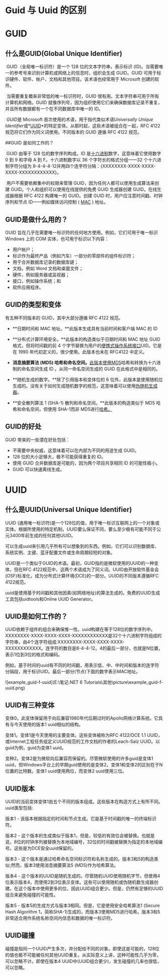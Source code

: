 # Guid 与 Uuid 的区别

# GUID

## 什么是GUID(Global Unique Identifier)

​	GUID（全局唯一标识符）是一个 128 位的文本字符串，表示标识 (ID)。当需要唯一的参考号来识别计算机或网络上的信息时，组织会生成 GUID。GUID 可用于标识硬件、软件、帐户、文档和其他项目。该术语也经常用于 Microsoft 创建的软件。

​	当需要重复概率非常低的唯一标识符时，GUID 很有用。文本字符串可用于所有计算机和网络。GUID 就像序列号，因为组织使用它们来确保数据库记录不重复，并且所有数据都有一个在不同数据库中唯一的 ID。

​	*GUID*是 Microsoft 首次使用的术语，用于指代类似术语*Universally Unique Identifier*或*[UUID](https://www.techtarget.com/searchapparchitecture/definition/UUID-Universal-Unique-Identifier)*的特定变体。从那时起，这些术语被组合在一起，RFC 4122 规范将它们作为同义词使用。不同版本的 GUID 遵循 RFC 4122 规范。

##GUID 是如何工作的？

​	GUID 由等于 128 位的数字序列构成。ID 是[十六进制](https://www.techtarget.com/whatis/definition/hexadecimal)数字，这意味着它使用数字 0 到 9 和字母 A 到 F。十六进制数字以 36 个字符长的格式分组——32 个十六进制字符分组为 8-4-4-4-12并用四个连字符分隔：{XXXXXXXX-XXXX-XXXX-XXXX-XXXXXXXXXXXX}。

​	用户不需要依赖集中的权限来管理 GUID，因为任何人都可以使用生成算法来创建 GUID。个人和组织可以使用在线提供的免费 GUID 生成器创建 GUID。在线生成器根据 RFC 4122 构建唯一的 GUID。创建 GUID 时，用户应注意时间戳、时钟序列和节点 ID——例如媒体访问控制 ( [MAC](https://www.techtarget.com/searchnetworking/definition/MAC-address) ) 地址。

## GUID是做什么用的？

GUID 旨在几乎在需要唯一标识符的任何地方使用。例如，它们可用于唯一标识 Windows 上的 COM 实体，也可用于标识以下内容：

- 用户帐户；
- 标识作为最终产品（例如汽车）一部分的零部件的组件标识符；
- 用于合并数据库记录的数据库键；
- 文档，例如 Word 文档和桌面文件；
- 硬件，例如服务器或监视器；
- 接口，例如操作系统；和
- 软件应用程序。

## GUID的类型和变体

有五种不同版本的 GUID，其中大部分遵循 RFC 4122 规范。

- **日期时间和 MAC 地址。**此版本生成具有当前时间和客户端 MAC 的 ID

- **分布式计算环境安全。**此版本的构造类似于日期时间和 MAC 地址 GUID 格式，但将时间戳的前 4 个字节替换为用户的[便携式操作系统接口](https://www.techtarget.com/whatis/definition/POSIX-Portable-Operating-System-Interface)UID。它是在 1990 年代初定义的，很少使用。此版本也未在 RFC4122 中定义。

- **消息摘要算法 (MD5) 哈希和命名空间。**[此版本使用MD5](https://www.techtarget.com/searchsecurity/definition/MD5)哈希和转换为十六进制的命名空间生成 ID 。从同一命名空间生成的 GUID 在此格式中是相同的。
- **随机生成的数字。**除了引用版本和变体位的 6 位外，此版本是使用随机位生成的。没有关于如何生成随机数字的规范，这意味着可以使用[伪随机生成器](https://www.techtarget.com/whatis/definition/pseudo-random-number-generator-PRNG)。
- **安全散列算法 1 (SHA-1) 散列和命名空间。**此版本的构造类似于 MD5 哈希和命名空间，但使用 SHA-1而非 MD5进行[哈希。](https://searchsqlserver.techtarget.com/definition/hashing)

## GUID的好处

GUID 带来的一些潜在好处包括：

- 不需要中央权威，这意味着可以在内部为不同的用途生成 GUID。
- 128 位的大小足够大，极不可能获得重复的 ID。
- 使用 GUID 合并数据库是可能的，因为两个项目共享相同 ID 的可能性极小。
- GUID 可以快速离线生成。



# UUID

## 什么是UUID(Universal Unique Identifier)

UUID (通用唯一标识符)是一个128位的值，用于唯一标识互联网上的一个对象或实体。根据所使用的特定机制，UUID要么保证不同，要么至少极有可能不同于公元3400年前生成的任何其他UUID。

可以生成uuid来引用几乎所有可以想象到的东西。例如，它们可以识别数据库、系统实例、主键、蓝牙配置文件或生命周期较短的对象。

UUID是一个类似于GUID的术语。最初，GUID指的是微软使用的UUID的一种变体，但在RFC 4122规范中，这两个术语成为了同义词。UUID由开放软件基金会(OSF)标准化，成为分布式计算环境(DCE)的一部分。UUID的不同版本遵循RFC 4122规范。

uuid是使用基于时间戳和其他因素(如网络地址)的算法生成的。免费的UUID生成工具包括uidtools和Online UUID Generator。

## UUID是如何工作的？

UUID依赖于组件的组合来确保惟一性。uuid构建在等于128位的数字序列中。XXXXXXXX-XXXX-XXXX-XXXX-XXXXXXXXXXXX是32个十六进制字符组成的字符串，由4个连字符组成:XXXXXXXX-XXXX-XXXX-XXXX-XXXXXXXXXXXX。连字符的数目是8-4-4-12。4的最后一部分，也就是N位置，表示1位到3位的格式和编码。

例如，基于时间的uuid有不同的时间戳，用表示低、中、中时间和版本的连字符分隔段，用于标识UID。最后一部分(节点)下面的数字表示MAC地址。

![example_guid-f-uuid](E:\笔记\.NET 6 Tutorials\其他\picture\example_guid-f-uuid.png)

## UUID有三种变体

变体0。此变体保留用于向后兼容1980年代后期过时的Apollo网络计算系统。它具有与今天使用的版本1 uuid相似的结构。

变体1。变体1是今天使用的主要变体。这些变体被称为RFC 4122/DCE 1.1 UUID，或Internet工程任务组定义UUID规范的工作文档的作者的Leach-Salz UUID。以guid为例，guid为变体1 uuid。

变种2。变体2是为微软向后兼容而保留的。尽管微软使用的许多guid是变体1 uuid，但Windows平台上的早期guid使用的是变体2。变体1和变体2的区别在于N位置的比特数。变体1 uuid使用两位，而变体2 uuid使用三位。

## UUID版本

UUID的当前变体变体1由五个不同的版本组成。这些版本在构造方式上有所不同。uuid类型包括:

版本1 - 该版本根据指定的时间和节点生成。它是基于时间戳的唯一的终端标识符。

版本2 - 这个版本的生成类似于版本1，但是，较低的有效位会被替换。也就是说，8位的时钟序列被替换为本地域编号，32位的时间戳被替换为指定的本地域编号。这些是为DCE安全uuid保留的。

版本3 - 这个版本是通过哈希命名空间标识符和名称生成的。版本3和5的构造类似;然而，版本3使用消息摘要算法5 (MD5)作为哈希算法。

版本4 - 这个版本的UUID是随机生成的。尽管随机UUID使用随机字节，但使用4位表示版本4，而使用2到3位表示变体。这些可以使用随机或伪随机数生成器创建。在这个版本中使用更多的位，因此UUID组合更少。但是，仍然有足够的UUID组合来避免碰撞的可能性。

版本5 - 版本5的生成方式与版本3相同。但是，它是使用安全哈希算法1 (Secure Hash Algorithm 1，简称SHA-1)生成的，而版本3使用MD5进行哈希。版本3和5非常适合用作系统名称空间内信息和数据的唯一标识符。

## UUID碰撞

碰撞是指同一个UUID产生多次，并分配给不同的对象。即使这是可能的，128位的值也极不可能被任何其他UUID重复。从实际意义上讲，这种可能性几乎为零，可以忽略不计。即使在版本4 UUID中(UUID组合更少)，发生碰撞的几率也很低，可以忽略。

